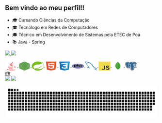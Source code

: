 ## Bem vindo ao meu perfil!!

- 🎓 Cursando Ciências da Computação
- 🎓 Tecnólogo em Redes de Computadores
- 🎓 Técnico em Desenvolvimento de Sistemas pela ETEC de Poá
- 📚 Java - Spring

<div>
  <a href="https://github.com/rafael-calixto1">
  <img height="180em" src="https://github-readme-stats.vercel.app/api?username=rafael-calixto1&show_icons=true&theme=dracula&include_all_commits=true&count_private=true"/>
  <img height="180em" src="https://github-readme-stats.vercel.app/api/top-langs/?username=rafael-calixto1&layout=compact&langs_count=7&theme=dracula"/>
</div>

<div style="display: inline_block"><br>
  <img align="center" alt="Rafa-Java" height="30" width="40" src="https://raw.githubusercontent.com/devicons/devicon/master/icons/java/java-plain.svg">
  <img align="center" alt="Rafa-Docker" height="30" width="40" src="https://raw.githubusercontent.com/devicons/devicon/master/icons/nodejs/nodejs-plain.svg">
  <img align="center" alt="Rafa-Spring" height="30" width="40" src="https://github.com/devicons/devicon/blob/master/icons/spring/spring-original.svg">
  <img align="center" alt="Rafa-HTML" height="30" width="40" src="https://raw.githubusercontent.com/devicons/devicon/master/icons/html5/html5-original.svg">
  <img align="center" alt="Rafa-CSS" height="30" width="40" src="https://raw.githubusercontent.com/devicons/devicon/master/icons/css3/css3-original.svg">
  <img align="center" alt="Rafa-PHP" height="30" width="40" src="https://github.com/devicons/devicon/blob/master/icons/php/php-original.svg">
  <img align="center" alt="Mysql-LOGO" height="30" width="40" src="https://raw.githubusercontent.com/devicons/devicon/master/icons/mysql/mysql-original.svg">
  <img align="center" alt="JavaScript-LOGO" height="30" width="40" src="https://github.com/devicons/devicon/blob/master/icons/javascript/javascript-original.svg">
  <img align="center" alt="MongoDB-LOGO" height="30" width="40" src="https://github.com/devicons/devicon/blob/master/icons/mongodb/mongodb-original.svg">
  <img align="center" alt="PostgreSQL-LOGO" height="30" width="40" src="https://github.com/devicons/devicon/blob/master/icons/postgresql/postgresql-original.svg">


</div>
  ##
 
<div> 
  <a href="hhttps://www.instagram.com/calixto_br/?" target="_blank"><img src="https://img.shields.io/badge/-Instagram-%23E4405F?style=for-the-badge&logo=instagram&logoColor=white" target="_blank"></a>
  <a href="https://www.linkedin.com/in/rafael-calixtoo/" target="_blank"><img src="https://img.shields.io/badge/-LinkedIn-%230077B5?style=for-the-badge&logo=linkedin&logoColor=white" target="_blank"></a> 
 
  ![Snake animation](https://github.com/rafael-calixto1/rafael-calixto1/blob/output/github-contribution-grid-snake.svg)
 
</div>

